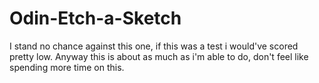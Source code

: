 # Odin-Etch-a-Sketch

I stand no chance against this one, if this was a test i would've scored pretty low. Anyway this is about as much as i'm able to do, don't feel like spending more time on this.